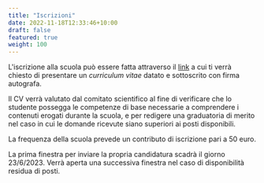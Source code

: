```yaml
---
title: "Iscrizioni"
date: 2022-11-18T12:33:46+10:00
draft: false
featured: true
weight: 100
---
```


L'iscrizione alla scuola può essere fatta attraverso il [link](https://forms.gle/TEap5g8c4Uuv6U5W8)
a cui ti verrà chiesto di presentare un *curriculum vitae* datato e sottoscrito con firma autografa.

Il CV verrà valutato dal comitato scientifico al fine di verificare che lo studente possegga
le competenze di base necessarie a comprendere i contenuti erogati durante la scuola,
e per redigere una graduatoria di merito nel caso in cui le domande ricevute siano superiori ai posti disponibili.

La frequenza della scuola prevede un contributo di iscrizione pari a 50 euro.

La prima finestra per inviare la propria candidatura scadrà il giorno 23/6/2023. 
Verrà aperta una successiva finestra nel caso di disponibilità residua di posti.
